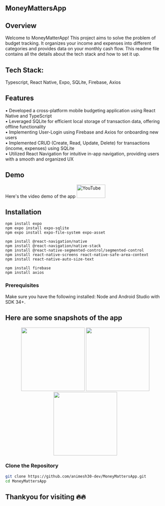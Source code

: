 ## MoneyMattersApp


## Overview

Welcome to MoneyMatterApp! This project aims to solve the problem of budget tracking. It organizes your income and expenses into different categories and provides data on your monthly cash flow.
This readme file contains all the details about the tech stack and how to set it up.

## Tech Stack:
Typescript, React Native, Expo, SQLite, Firebase, Axios

## Features

• Developed a cross-platform mobile budgeting application using React Native and TypeScript </br>
• Leveraged SQLite for efficient local storage of transaction data, offering offline functionality </br>
• Implementing User-Login using Firebase and Axios for onboarding new users </br>
• Implemented CRUD (Create, Read, Update, Delete) for transactions (income, expenses) using SQLite </br>
• Utilized React Navigation for intuitive in-app navigation, providing users with a smooth and organized UX </br>

## Demo 
Here's the video demo of the app <a href="https://youtube.com/shorts/6TkBThvkNY8?feature=share"><img alt="YouTube"  src="https://github.com/animesh30-dev/GuessGame/assets/146109979/31fde5c3-efad-4d24-b237-f60ad1ecac11" width="90" height="42"/></a>
## Installation
```
npm install expo
npm expo install expo-sqlite
npm expo install expo-file-system expo-asset
 
npm install @react-navigation/native
npm install @react-navigation/native-stack
npm install @react-native-segmented-control/segmented-control
npm install react-native-screens react-native-safe-area-context
npm install react-native-auto-size-text

npm install firebase
npm install axios
````
### Prerequisites
Make sure you have the following installed:
Node and Android Studio with SDK 34+.

## Here are some snapshots of the app
<p align="center"> <img src="https://github.com/user-attachments/assets/c52b0c3c-2cef-4d45-bb0f-799a7652a154" width="200"> <img src="https://github.com/user-attachments/assets/147d72b8-490d-45e7-ac21-bcb4724683c2" width="200">  <img src="https://github.com/user-attachments/assets/132b90fb-2dfa-4334-8631-a39fccfb53a0" width="200"> </p>


### Clone the Repository

```bash
git clone https://github.com/animesh30-dev/MoneyMattersApp.git
cd MoneyMattersApp
```
 



## Thankyou for visiting 🔥🔥 
